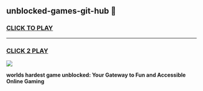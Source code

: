 
## unblocked-games-git-hub 👋
<h3>
<a href="https://premium.freeplayer.one?title=unblocked-games-git-hub&ref=14F">CLICK TO PLAY</a></h3>
<hr>

<h3>
<a href="https://premium.freeplayer.one?title=unblocked-games-git-hub&ref=14F">CLICK 2 PLAY</a>
  
</h3>

<a href="https://premium.freeplayer.one?title=unblocked-games-git-hub&ref=12F/"><img src="https://clearcache.store/games.png"></a>


**worlds hardest game unblocked: Your Gateway to Fun and Accessible Online Gaming**
